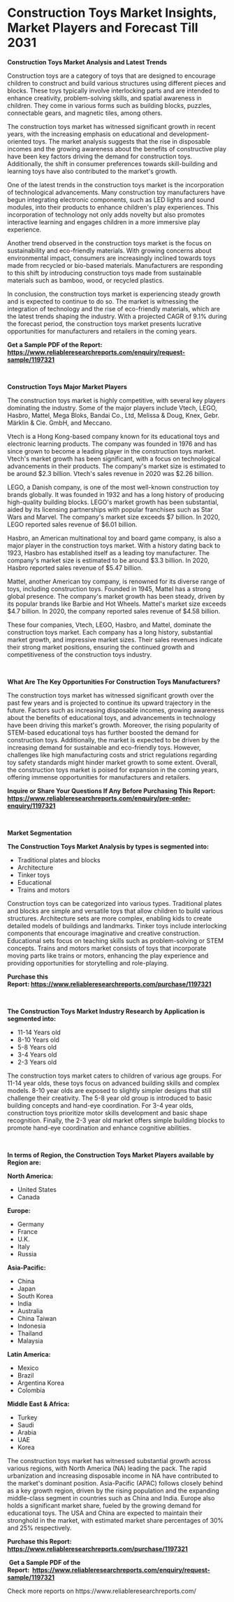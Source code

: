 <p><h1>Construction Toys Market Insights, Market Players and Forecast Till 2031</h1></p><p><strong>Construction Toys Market Analysis and Latest Trends</strong></p>
<p><p>Construction toys are a category of toys that are designed to encourage children to construct and build various structures using different pieces and blocks. These toys typically involve interlocking parts and are intended to enhance creativity, problem-solving skills, and spatial awareness in children. They come in various forms such as building blocks, puzzles, connectable gears, and magnetic tiles, among others.</p><p>The construction toys market has witnessed significant growth in recent years, with the increasing emphasis on educational and development-oriented toys. The market analysis suggests that the rise in disposable incomes and the growing awareness about the benefits of constructive play have been key factors driving the demand for construction toys. Additionally, the shift in consumer preferences towards skill-building and learning toys have also contributed to the market's growth.</p><p>One of the latest trends in the construction toys market is the incorporation of technological advancements. Many construction toy manufacturers have begun integrating electronic components, such as LED lights and sound modules, into their products to enhance children's play experiences. This incorporation of technology not only adds novelty but also promotes interactive learning and engages children in a more immersive play experience.</p><p>Another trend observed in the construction toys market is the focus on sustainability and eco-friendly materials. With growing concerns about environmental impact, consumers are increasingly inclined towards toys made from recycled or bio-based materials. Manufacturers are responding to this shift by introducing construction toys made from sustainable materials such as bamboo, wood, or recycled plastics.</p><p>In conclusion, the construction toys market is experiencing steady growth and is expected to continue to do so. The market is witnessing the integration of technology and the rise of eco-friendly materials, which are the latest trends shaping the industry. With a projected CAGR of 9.1% during the forecast period, the construction toys market presents lucrative opportunities for manufacturers and retailers in the coming years.</p></p>
<p><strong>Get a Sample PDF of the Report:&nbsp; <a href="https://www.reliableresearchreports.com/enquiry/request-sample/1197321">https://www.reliableresearchreports.com/enquiry/request-sample/1197321</a></strong></p>
<p>&nbsp;</p>
<p><strong>Construction Toys Major Market Players</strong></p>
<p><p>The construction toys market is highly competitive, with several key players dominating the industry. Some of the major players include Vtech, LEGO, Hasbro, Mattel, Mega Bloks, Bandai Co., Ltd, Melissa & Doug, Knex, Gebr. Märklin & Cie. GmbH, and Meccano.</p><p>Vtech is a Hong Kong-based company known for its educational toys and electronic learning products. The company was founded in 1976 and has since grown to become a leading player in the construction toys market. Vtech's market growth has been significant, with a focus on technological advancements in their products. The company's market size is estimated to be around $2.3 billion. Vtech's sales revenue in 2020 was $2.26 billion.</p><p>LEGO, a Danish company, is one of the most well-known construction toy brands globally. It was founded in 1932 and has a long history of producing high-quality building blocks. LEGO's market growth has been substantial, aided by its licensing partnerships with popular franchises such as Star Wars and Marvel. The company's market size exceeds $7 billion. In 2020, LEGO reported sales revenue of $6.01 billion.</p><p>Hasbro, an American multinational toy and board game company, is also a major player in the construction toys market. With a history dating back to 1923, Hasbro has established itself as a leading toy manufacturer. The company's market size is estimated to be around $3.3 billion. In 2020, Hasbro reported sales revenue of $5.47 billion.</p><p>Mattel, another American toy company, is renowned for its diverse range of toys, including construction toys. Founded in 1945, Mattel has a strong global presence. The company's market growth has been steady, driven by its popular brands like Barbie and Hot Wheels. Mattel's market size exceeds $4.7 billion. In 2020, the company reported sales revenue of $4.58 billion.</p><p>These four companies, Vtech, LEGO, Hasbro, and Mattel, dominate the construction toys market. Each company has a long history, substantial market growth, and impressive market sizes. Their sales revenues indicate their strong market positions, ensuring the continued growth and competitiveness of the construction toys industry.</p></p>
<p>&nbsp;</p>
<p><strong>What Are The Key Opportunities For Construction Toys Manufacturers?</strong></p>
<p><p>The construction toys market has witnessed significant growth over the past few years and is projected to continue its upward trajectory in the future. Factors such as increasing disposable incomes, growing awareness about the benefits of educational toys, and advancements in technology have been driving this market's growth. Moreover, the rising popularity of STEM-based educational toys has further boosted the demand for construction toys. Additionally, the market is expected to be driven by the increasing demand for sustainable and eco-friendly toys. However, challenges like high manufacturing costs and strict regulations regarding toy safety standards might hinder market growth to some extent. Overall, the construction toys market is poised for expansion in the coming years, offering immense opportunities for manufacturers and retailers.</p></p>
<p><strong>Inquire or Share Your Questions If Any Before Purchasing This Report: <a href="https://www.reliableresearchreports.com/enquiry/pre-order-enquiry/1197321">https://www.reliableresearchreports.com/enquiry/pre-order-enquiry/1197321</a></strong></p>
<p>&nbsp;</p>
<p><strong>Market Segmentation</strong></p>
<p><strong>The Construction Toys Market Analysis by types is segmented into:</strong></p>
<p><ul><li>Traditional plates and blocks</li><li>Architecture</li><li>Tinker toys</li><li>Educational</li><li>Trains and motors</li></ul></p>
<p><p>Construction toys can be categorized into various types. Traditional plates and blocks are simple and versatile toys that allow children to build various structures. Architecture sets are more complex, enabling kids to create detailed models of buildings and landmarks. Tinker toys include interlocking components that encourage imaginative and creative construction. Educational sets focus on teaching skills such as problem-solving or STEM concepts. Trains and motors market consists of toys that incorporate moving parts like trains or motors, enhancing the play experience and providing opportunities for storytelling and role-playing.</p></p>
<p><strong>Purchase this Report:&nbsp;<a href="https://www.reliableresearchreports.com/purchase/1197321">https://www.reliableresearchreports.com/purchase/1197321</a></strong></p>
<p>&nbsp;</p>
<p><strong>The Construction Toys Market Industry Research by Application is segmented into:</strong></p>
<p><ul><li>11-14 Years old</li><li>8-10 Years old</li><li>5-8 Years old</li><li>3-4 Years old</li><li>2-3 Years old</li></ul></p>
<p><p>The construction toys market caters to children of various age groups. For 11-14 year olds, these toys focus on advanced building skills and complex models. 8-10 year olds are exposed to slightly simpler designs that still challenge their creativity. The 5-8 year old group is introduced to basic building concepts and hand-eye coordination. For 3-4 year olds, construction toys prioritize motor skills development and basic shape recognition. Finally, the 2-3 year old market offers simple building blocks to promote hand-eye coordination and enhance cognitive abilities.</p></p>
<p>&nbsp;</p>
<p><strong>In terms of Region, the Construction Toys Market Players available by Region are:</strong></p>
<p>
    <p> <strong> North America: </strong>
        <ul>
            <li>United States</li>
            <li>Canada</li>
        </ul>
        </p> 
    <p> <strong> Europe: </strong>
        <ul>
            <li>Germany</li>
            <li>France</li>
            <li>U.K.</li>
            <li>Italy</li>
            <li>Russia</li>
        </ul>
        </p> 
    <p> <strong> Asia-Pacific: </strong>
        <ul>
            <li>China</li>
            <li>Japan</li>
            <li>South Korea</li>
            <li>India</li>
            <li>Australia</li>
            <li>China Taiwan</li>
            <li>Indonesia</li>
            <li>Thailand</li>
            <li>Malaysia</li>
        </ul>
        </p> 
    <p> <strong> Latin America: </strong>
        <ul>
            <li>Mexico</li>
            <li>Brazil</li>
            <li>Argentina Korea</li>
            <li>Colombia</li>
        </ul>
        </p> 
    <p> <strong> Middle East & Africa: </strong>
        <ul>
            <li>Turkey</li>
            <li>Saudi</li>
            <li>Arabia</li>
            <li>UAE</li>
            <li>Korea</li>
        </ul>
    </p>
    </p>
<p><p>The construction toys market has witnessed substantial growth across various regions, with North America (NA) leading the pack. The rapid urbanization and increasing disposable income in NA have contributed to the market's dominant position. Asia-Pacific (APAC) follows closely behind as a key growth region, driven by the rising population and the expanding middle-class segment in countries such as China and India. Europe also holds a significant market share, fueled by the growing demand for educational toys. The USA and China are expected to maintain their stronghold in the market, with estimated market share percentages of 30% and 25% respectively.</p></p>
<p><strong>Purchase this Report: <a href="https://www.reliableresearchreports.com/purchase/1197321">https://www.reliableresearchreports.com/purchase/1197321</a></strong></p>
<p>&nbsp;<strong>Get a Sample PDF of the Report:&nbsp;&nbsp;<a href="https://www.reliableresearchreports.com/enquiry/request-sample/1197321">https://www.reliableresearchreports.com/enquiry/request-sample/1197321</a></strong></p>
<p><strong></strong></p>
<p>Check more reports on https://www.reliableresearchreports.com/</p>